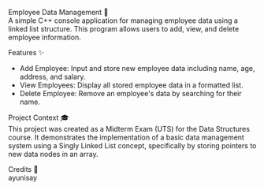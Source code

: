 Employee Data Management 📝  
A simple C++ console application for managing employee data using a linked list structure. This program allows users to add, view, and delete employee information.

Features ✨
- Add Employee: Input and store new employee data including name, age, address, and salary.
- View Employees: Display all stored employee data in a formatted list.
- Delete Employee: Remove an employee's data by searching for their name.

Project Context 🎓  
This project was created as a Midterm Exam (UTS) for the Data Structures course. It demonstrates the implementation of a basic data management system using a Singly Linked List concept, specifically by storing pointers to new data nodes in an array.

Credits 🙏  
ayunisay
